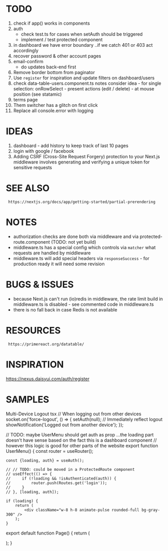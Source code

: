 # TODO

1. check if app() works in components
2. auth
   - check test.ts for cases when setAuth should be triggered
   - implement / test protected component
3. in dashboard we have error boundary ..if we catch 401 or 403 act accordingly 
4. recover password & other account pages
5. email-confirm
    - do updates back-end first
6. Remove border bottom from paginator
7. Use `register` for inspiration and update filters on dashboard/users 
8. check data-table-users.component.ts notes
     consider idea - for single selection: onRowSelect - present actions (edit / delete) - at mouse position (see statamic)
9. terms page
10. Them switcher has a glitch on first click
11. Replace all console.error with logging
   
# IDEAS

1. dashboard - add history to keep track of last 10 pages
2. login with google / facebook
3. Adding CSRF (Cross-Site Request Forgery) protection to your Next.js middleware involves generating and verifying a unique token for sensitive requests

# SEE ALSO

     https://nextjs.org/docs/app/getting-started/partial-prerendering

# NOTES

- authorization checks are done both via middleware and via protected-route.component (TODO: not yet build)
- middleware.ts has a special config which controls via `matcher` what requests are handled by middleware
- middleware.ts will add special headers via `responseSuccess` - for production ready it will need some revision

# BUGS & ISSUES

- because Next.js can't run (io)redis in middleware, the rate limit build in middleware.ts is disabled - see commented code in middleware.ts
- there is no fall back in case Redis is not available

# RESOURCES

     https://primereact.org/datatable/

# INSPIRATION

https://nexus.daisyui.com/auth/register

# SAMPLES

Multi-Device Logout
tsx
// When logging out from other devices
socket.on('force-logout', () => {
setAuth(null); // Immediately reflect logout
showNotification('Logged out from another device');
});


// TODO: maybe UserMenu should get auth as prop  ...the loading part doesn't have sense based on the fact this is a dashboard component
// however this logic is good for other parts of the website
export function UserMenu() {
const router = useRouter();

    const {loading, auth} = useAuth();

    // // TODO: could be moved in a ProtectedRoute component
    // useEffect(() => {
    //     if (!loading && !isAuthenticated(auth)) {
    //         router.push(Routes.get('login'));
    //     }
    // }, [loading, auth]);

    if (loading) {
        return (
            <div className="w-8 h-8 animate-pulse rounded-full bg-gray-300" />
        );
    }


<Notice type="error" message="Testing error layout" />

<Notice type="warning" message="Testing error layout" />

<Notice type="loading" />

<Notice type="info" message="Testing info layout" />

<Notice type="success" message="Testing info layout" />


export default function Page() {
return (
<ProtectedRoute routeAuth={RouteAuth.UNAUTHENTICATED} className="fit-container md:min-w-[22rem]">
<section className="fit-container">
<div className="standard-box p-4 sm:p-8 shadow-md md:w-[22rem]">
<Login/>
</div>
</section>
</ProtectedRoute>
);
}